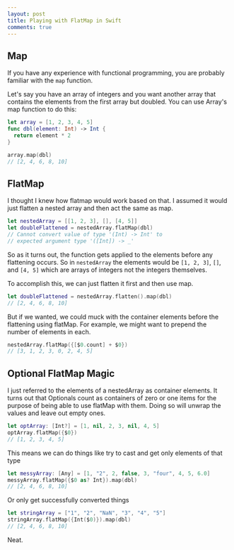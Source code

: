 ```yaml
---
layout: post
title: Playing with FlatMap in Swift
comments: true
---
```


Map
---
If you have any experience with functional programming, you are probably familiar with the `map` function.

Let's say you have an array of integers and you want another array that contains the elements from the first array but doubled.  You can use Array's map function to do this:

``` swift
let array = [1, 2, 3, 4, 5]
func dbl(element: Int) -> Int {
  return element * 2
}

array.map(dbl)
// [2, 4, 6, 8, 10]
```

FlatMap
-------
I thought I knew how flatmap would work based on that.  I assumed it would just flatten a nested array and then act the same as map.

``` swift
let nestedArray = [[1, 2, 3], [], [4, 5]]
let doubleFlattened = nestedArray.flatMap(dbl)
// Cannot convert value of type '(Int) -> Int' to
// expected argument type '([Int]) -> _'
```

So as it turns out, the function gets applied to the elements before any flattening occurs.  So in `nestedArray` the elements would be `[1, 2, 3]`, `[]`, and `[4, 5]` which are arrays of integers not the integers themselves.

To accomplish this, we can just flatten it first and then use map.

``` swift
let doubleFlattened = nestedArray.flatten().map(dbl)
// [2, 4, 6, 8, 10]
```

But if we wanted, we could muck with the container elements before the flattening using flatMap.  For example, we might want to prepend the number of elements in each.

``` swift
nestedArray.flatMap({[$0.count] + $0})
// [3, 1, 2, 3, 0, 2, 4, 5]
```

Optional FlatMap Magic
----------------------
I just referred to the elements of a nestedArray as container elements.  It turns out that Optionals count as containers of zero or one items for the purpose of being able to use flatMap with them.  Doing so will unwrap the values and leave out empty ones.

``` swift
let optArray: [Int?] = [1, nil, 2, 3, nil, 4, 5]
optArray.flatMap({$0})
// [1, 2, 3, 4, 5]
```

This means we can do things like try to cast and get only elements of that type

``` swift
let messyArray: [Any] = [1, "2", 2, false, 3, "four", 4, 5, 6.0]
messyArray.flatMap({$0 as? Int}).map(dbl)
// [2, 4, 6, 8, 10]
```

Or only get successfully converted things

``` swift
let stringArray = ["1", "2", "NaN", "3", "4", "5"]
stringArray.flatMap({Int($0)}).map(dbl)
// [2, 4, 6, 8, 10]
```

Neat.
